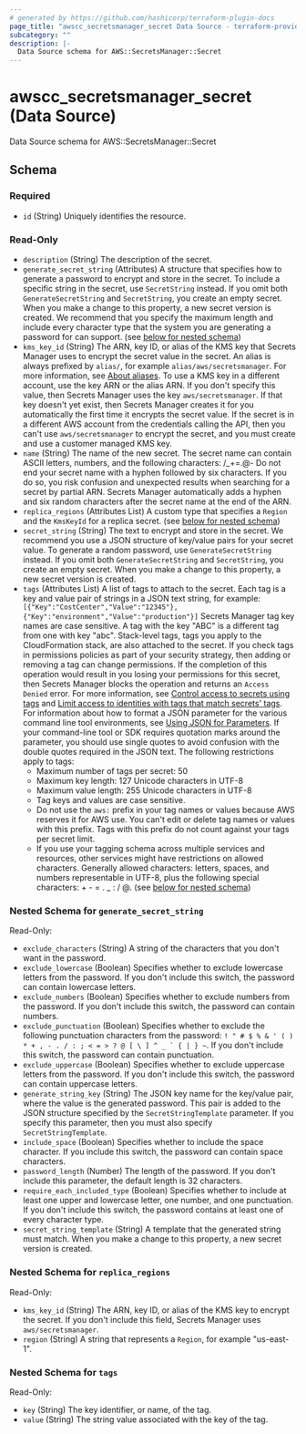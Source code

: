 ```yaml
---
# generated by https://github.com/hashicorp/terraform-plugin-docs
page_title: "awscc_secretsmanager_secret Data Source - terraform-provider-awscc"
subcategory: ""
description: |-
  Data Source schema for AWS::SecretsManager::Secret
---
```


# awscc_secretsmanager_secret (Data Source)

Data Source schema for AWS::SecretsManager::Secret



<!-- schema generated by tfplugindocs -->
## Schema

### Required

- `id` (String) Uniquely identifies the resource.

### Read-Only

- `description` (String) The description of the secret.
- `generate_secret_string` (Attributes) A structure that specifies how to generate a password to encrypt and store in the secret. To include a specific string in the secret, use ``SecretString`` instead. If you omit both ``GenerateSecretString`` and ``SecretString``, you create an empty secret. When you make a change to this property, a new secret version is created.
 We recommend that you specify the maximum length and include every character type that the system you are generating a password for can support. (see [below for nested schema](#nestedatt--generate_secret_string))
- `kms_key_id` (String) The ARN, key ID, or alias of the KMS key that Secrets Manager uses to encrypt the secret value in the secret. An alias is always prefixed by ``alias/``, for example ``alias/aws/secretsmanager``. For more information, see [About aliases](https://docs.aws.amazon.com/kms/latest/developerguide/alias-about.html).
 To use a KMS key in a different account, use the key ARN or the alias ARN.
 If you don't specify this value, then Secrets Manager uses the key ``aws/secretsmanager``. If that key doesn't yet exist, then Secrets Manager creates it for you automatically the first time it encrypts the secret value.
 If the secret is in a different AWS account from the credentials calling the API, then you can't use ``aws/secretsmanager`` to encrypt the secret, and you must create and use a customer managed KMS key.
- `name` (String) The name of the new secret.
 The secret name can contain ASCII letters, numbers, and the following characters: /_+=.@-
 Do not end your secret name with a hyphen followed by six characters. If you do so, you risk confusion and unexpected results when searching for a secret by partial ARN. Secrets Manager automatically adds a hyphen and six random characters after the secret name at the end of the ARN.
- `replica_regions` (Attributes List) A custom type that specifies a ``Region`` and the ``KmsKeyId`` for a replica secret. (see [below for nested schema](#nestedatt--replica_regions))
- `secret_string` (String) The text to encrypt and store in the secret. We recommend you use a JSON structure of key/value pairs for your secret value. To generate a random password, use ``GenerateSecretString`` instead. If you omit both ``GenerateSecretString`` and ``SecretString``, you create an empty secret. When you make a change to this property, a new secret version is created.
- `tags` (Attributes List) A list of tags to attach to the secret. Each tag is a key and value pair of strings in a JSON text string, for example:
  ``[{"Key":"CostCenter","Value":"12345"},{"Key":"environment","Value":"production"}]`` 
 Secrets Manager tag key names are case sensitive. A tag with the key "ABC" is a different tag from one with key "abc".
 Stack-level tags, tags you apply to the CloudFormation stack, are also attached to the secret. 
 If you check tags in permissions policies as part of your security strategy, then adding or removing a tag can change permissions. If the completion of this operation would result in you losing your permissions for this secret, then Secrets Manager blocks the operation and returns an ``Access Denied`` error. For more information, see [Control access to secrets using tags](https://docs.aws.amazon.com/secretsmanager/latest/userguide/auth-and-access_examples.html#tag-secrets-abac) and [Limit access to identities with tags that match secrets' tags](https://docs.aws.amazon.com/secretsmanager/latest/userguide/auth-and-access_examples.html#auth-and-access_tags2).
 For information about how to format a JSON parameter for the various command line tool environments, see [Using JSON for Parameters](https://docs.aws.amazon.com/cli/latest/userguide/cli-using-param.html#cli-using-param-json). If your command-line tool or SDK requires quotation marks around the parameter, you should use single quotes to avoid confusion with the double quotes required in the JSON text.
 The following restrictions apply to tags:
  +  Maximum number of tags per secret: 50
  +  Maximum key length: 127 Unicode characters in UTF-8
  +  Maximum value length: 255 Unicode characters in UTF-8
  +  Tag keys and values are case sensitive.
  +  Do not use the ``aws:`` prefix in your tag names or values because AWS reserves it for AWS use. You can't edit or delete tag names or values with this prefix. Tags with this prefix do not count against your tags per secret limit.
  +  If you use your tagging schema across multiple services and resources, other services might have restrictions on allowed characters. Generally allowed characters: letters, spaces, and numbers representable in UTF-8, plus the following special characters: + - = . _ : / @. (see [below for nested schema](#nestedatt--tags))

<a id="nestedatt--generate_secret_string"></a>
### Nested Schema for `generate_secret_string`

Read-Only:

- `exclude_characters` (String) A string of the characters that you don't want in the password.
- `exclude_lowercase` (Boolean) Specifies whether to exclude lowercase letters from the password. If you don't include this switch, the password can contain lowercase letters.
- `exclude_numbers` (Boolean) Specifies whether to exclude numbers from the password. If you don't include this switch, the password can contain numbers.
- `exclude_punctuation` (Boolean) Specifies whether to exclude the following punctuation characters from the password: ``! " # $ % & ' ( ) * + , - . / : ; < = > ? @ [ \ ] ^ _ ` { | } ~``. If you don't include this switch, the password can contain punctuation.
- `exclude_uppercase` (Boolean) Specifies whether to exclude uppercase letters from the password. If you don't include this switch, the password can contain uppercase letters.
- `generate_string_key` (String) The JSON key name for the key/value pair, where the value is the generated password. This pair is added to the JSON structure specified by the ``SecretStringTemplate`` parameter. If you specify this parameter, then you must also specify ``SecretStringTemplate``.
- `include_space` (Boolean) Specifies whether to include the space character. If you include this switch, the password can contain space characters.
- `password_length` (Number) The length of the password. If you don't include this parameter, the default length is 32 characters.
- `require_each_included_type` (Boolean) Specifies whether to include at least one upper and lowercase letter, one number, and one punctuation. If you don't include this switch, the password contains at least one of every character type.
- `secret_string_template` (String) A template that the generated string must match. When you make a change to this property, a new secret version is created.


<a id="nestedatt--replica_regions"></a>
### Nested Schema for `replica_regions`

Read-Only:

- `kms_key_id` (String) The ARN, key ID, or alias of the KMS key to encrypt the secret. If you don't include this field, Secrets Manager uses ``aws/secretsmanager``.
- `region` (String) A string that represents a ``Region``, for example "us-east-1".


<a id="nestedatt--tags"></a>
### Nested Schema for `tags`

Read-Only:

- `key` (String) The key identifier, or name, of the tag.
- `value` (String) The string value associated with the key of the tag.
